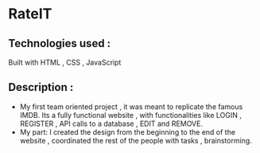 # RateIT

## Technologies used : 

Built with HTML , CSS , JavaScript 

## Description :
  *  My first team oriented project , it was meant to replicate the famous IMDB. Its a fully functional website , with functionalities like LOGIN , REGISTER , API calls to a database , EDIT and REMOVE.
  *  My part: I created the design from the beginning to the end of the website , coordinated the rest of the people with tasks , brainstorming.

